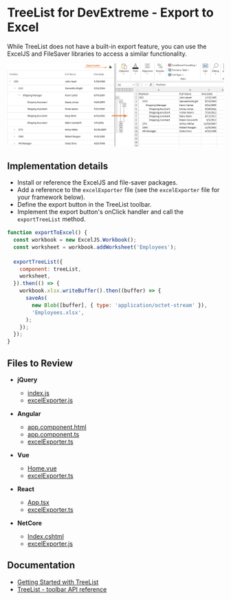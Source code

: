 # TreeList for DevExtreme - Export to Excel

While TreeList does not have a built-in export feature, you can use the ExcelJS and FileSaver libraries to access a similar functionality.

![](export-to-excel.png)

## Implementation details

- Install or reference the ExcelJS and file-saver packages.
- Add a reference to the `excelExporter` file (see the `excelExporter` file for your framework below).
- Define the export button in the TreeList toolbar.
- Implement the export button's onClick handler and call the `exportTreeList` method.

```js
function exportToExcel() {
  const workbook = new ExcelJS.Workbook();
  const worksheet = workbook.addWorksheet('Employees');

  exportTreeList({
    component: treeList,
    worksheet,
  }).then(() => {
    workbook.xlsx.writeBuffer().then((buffer) => {
      saveAs(
        new Blob([buffer], { type: 'application/octet-stream' }),
        'Employees.xlsx',
      );
    });
  });
}
```

## Files to Review

- **jQuery**
  - [index.js](jQuery/src/index.js)
  - [excelExporter.js](jQuery/src/excelExporter.js)
- **Angular**

  - [app.component.html](Angular/src/app/app.component.html)
  - [app.component.ts](Angular/src/app/app.component.ts)
  - [excelExporter.ts](Angular/src/app/excelExporter.ts)

- **Vue**
  - [Home.vue](Vue/src/components/HomeContent.vue)
  - [excelExporter.ts](Vue/src/assets/excelExporter.ts)
- **React**

  - [App.tsx](React/src/App.tsx)
  - [excelExporter.ts](React/src/excelExporter.ts)

- **NetCore**
  - [Index.cshtml](ASP.NET%20Core/Views/Home/Index.cshtml)
  - [excelExporter.js](ASP.NET%20Core/wwwroot/js/excelExporter.js)

## Documentation

- [Getting Started with TreeList](https://js.devexpress.com/Documentation/Guide/UI_Components/TreeList/Getting_Started_with_TreeList/)
- [TreeList - toolbar API reference](https://js.devexpress.com/Documentation/ApiReference/UI_Components/dxTreeList/Configuration/toolbar/)

